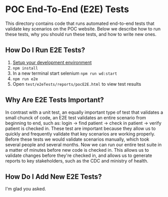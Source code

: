 # POC End-To-End (E2E) Tests

This directory contains code that runs automated end-to-end tests that validate key scenarios on the POC website. Below we describe how to run these tests, why you should run these tests, and how to write new ones.

## How Do I Run E2E Tests?
1.  [Setup your development environment](https://github.com/drryanjames/esaude-emr-poc/tree/docs#setup-development-environment)
2.  `npm install`
3.  In a new terminal start selenium `npm run wd:start`
4.  `npm run e2e`
5.  Open `test/e2eTests/reports/pocE2E.html` to view test results

## Why Are E2E Tests Important?
In contrast with a unit test, an equally important type of test that validates a small chunck of code, an E2E test validates an entire scenario from beginning to end, such as: login -> find patient -> check in patient -> verify patient is checked in. These test are important because they allow us to quickly and frequently validate that key scenarios are working properly. Before these tests we would validate scenarios manually, which took several people and several months. Now we can run our entire test suite in a matter of minutes before new code is checked in. This allows us to validate changes before they're checked in, and allows us to generate reports to key stakeholders, such as the CDC and ministry of health.

## How Do I Add New E2E Tests?
I'm glad you asked.
